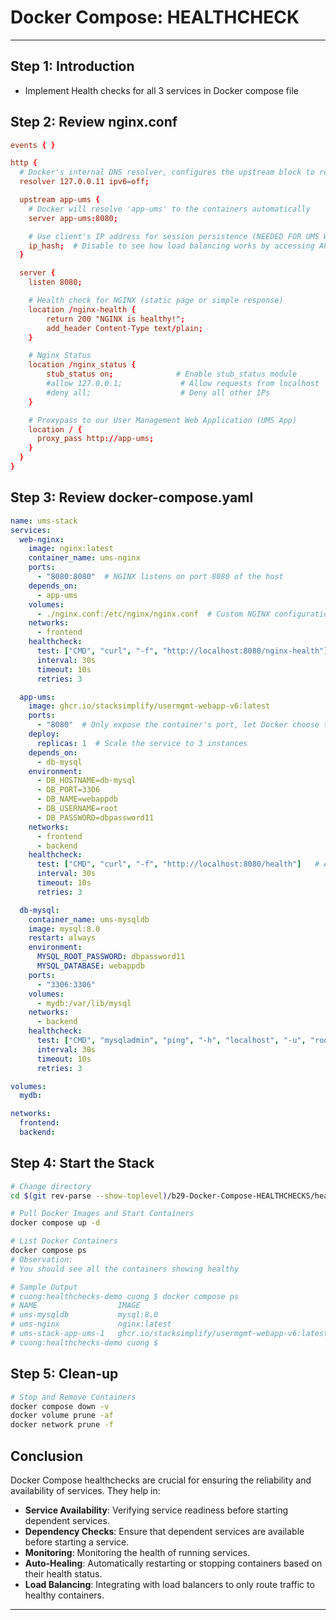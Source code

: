 # Docker Compose: HEALTHCHECK

---

## Step 1: Introduction
- Implement Health checks for all 3 services in Docker compose file

## Step 2: Review nginx.conf
```conf
events { }

http {
  # Docker's internal DNS resolver, configures the upstream block to resolve the service name to multiple IPs
  resolver 127.0.0.11 ipv6=off;

  upstream app-ums {
    # Docker will resolve 'app-ums' to the containers automatically
    server app-ums:8080;

    # Use client's IP address for session persistence (NEEDED FOR UMS WEBAPP)
    ip_hash;  # Disable to see how load balancing works by accessing API  http://localhost:8080/hello1
  }

  server {
    listen 8080;

    # Health check for NGINX (static page or simple response)
    location /nginx-health {
        return 200 "NGINX is healthy!";
        add_header Content-Type text/plain;
    }

    # Nginx Status
    location /nginx_status {
        stub_status on;              # Enable stub_status module
        #allow 127.0.0.1;             # Allow requests from localhost
        #deny all;                    # Deny all other IPs
    }

    # Proxypass to our User Management Web Application (UMS App)
    location / {
      proxy_pass http://app-ums;
    }
  }
}
```
## Step 3: Review docker-compose.yaml
```yaml
name: ums-stack
services:
  web-nginx:
    image: nginx:latest
    container_name: ums-nginx
    ports:
      - "8080:8080"  # NGINX listens on port 8080 of the host
    depends_on:
      - app-ums
    volumes:
      - ./nginx.conf:/etc/nginx/nginx.conf  # Custom NGINX configuration
    networks:
      - frontend
    healthcheck:
      test: ["CMD", "curl", "-f", "http://localhost:8080/nginx-health"]  # Check if NGINX is responding
      interval: 30s
      timeout: 10s
      retries: 3

  app-ums:
    image: ghcr.io/stacksimplify/usermgmt-webapp-v6:latest
    ports:
      - "8080"  # Only expose the container's port, let Docker choose the host port
    deploy:
      replicas: 1  # Scale the service to 3 instances
    depends_on:
      - db-mysql
    environment:
      - DB_HOSTNAME=db-mysql
      - DB_PORT=3306
      - DB_NAME=webappdb
      - DB_USERNAME=root
      - DB_PASSWORD=dbpassword11
    networks:
      - frontend
      - backend
    healthcheck:
      test: ["CMD", "curl", "-f", "http://localhost:8080/health"]   # Assuming /health is your app's health check endpoint
      interval: 30s
      timeout: 10s
      retries: 3

  db-mysql:
    container_name: ums-mysqldb
    image: mysql:8.0
    restart: always
    environment:
      MYSQL_ROOT_PASSWORD: dbpassword11
      MYSQL_DATABASE: webappdb
    ports:
      - "3306:3306"
    volumes:
      - mydb:/var/lib/mysql
    networks:
      - backend
    healthcheck:
      test: ["CMD", "mysqladmin", "ping", "-h", "localhost", "-u", "root", "-pdbpassword11"]
      interval: 30s
      timeout: 10s
      retries: 3

volumes:
  mydb:

networks:
  frontend:
  backend:
```


## Step 4: Start the Stack
```bash
# Change directory
cd $(git rev-parse --show-toplevel)/b29-Docker-Compose-HEALTHCHECKS/healthchecks-demo

# Pull Docker Images and Start Containers
docker compose up -d

# List Docker Containers
docker compose ps
# Observation:
# You should see all the containers showing healthy

# Sample Output
# cuong:healthchecks-demo cuong $ docker compose ps
# NAME                  IMAGE                                             COMMAND                  SERVICE     CREATED          STATUS                    PORTS
# ums-mysqldb           mysql:8.0                                         "docker-entrypoint.s…"   db-mysql    39 seconds ago   Up 38 seconds (healthy)   0.0.0.0:3306->3306/tcp, 33060/tcp
# ums-nginx             nginx:latest                                      "/docker-entrypoint.…"   web-nginx   39 seconds ago   Up 38 seconds (healthy)   80/tcp, 0.0.0.0:8080->8080/tcp
# ums-stack-app-ums-1   ghcr.io/stacksimplify/usermgmt-webapp-v6:latest   "catalina.sh run"        app-ums     39 seconds ago   Up 38 seconds (healthy)   0.0.0.0:63848->8080/tcp
# cuong:healthchecks-demo cuong $
```

## Step 5: Clean-up
```bash
# Stop and Remove Containers
docker compose down -v
docker volume prune -af
docker network prune -f
```

## Conclusion

Docker Compose healthchecks are crucial for ensuring the reliability and availability of services. They help in:
- **Service Availability**: Verifying service readiness before starting dependent services.
- **Dependency Checks**: Ensure that dependent services are available before starting a service.
- **Monitoring**: Monitoring the health of running services.
- **Auto-Healing**: Automatically restarting or stopping containers based on their health status.
- **Load Balancing**: Integrating with load balancers to only route traffic to healthy containers.

---
